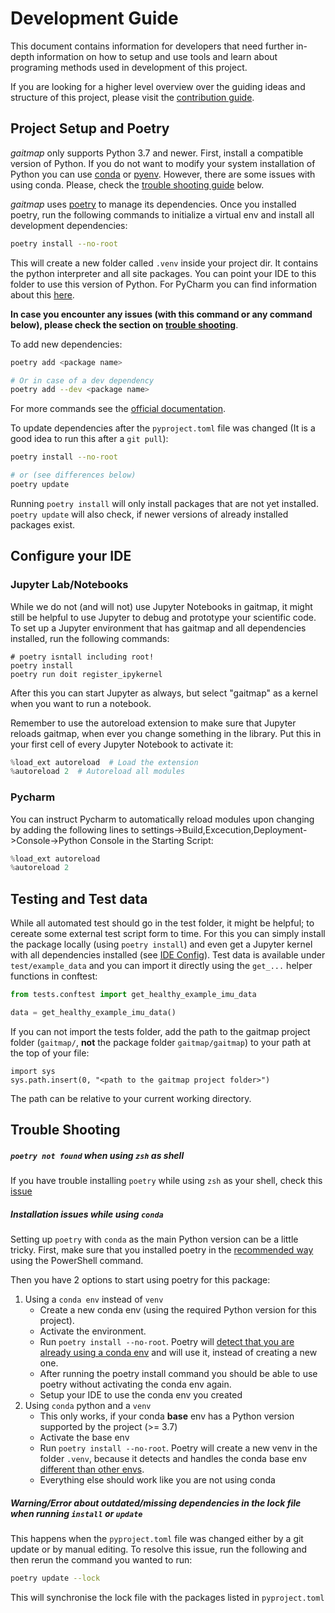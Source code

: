 # Development Guide

This document contains information for developers that need further in-depth information on how to setup and use tools
and learn about programing methods used in development of this project.

If you are looking for a higher level overview over the guiding ideas and structure of this project, please visit the
[contribution guide](Contribution-Guide.md).

## Project Setup and Poetry

*gaitmap* only supports Python 3.7 and newer.
First, install a compatible version of Python.
If you do not want to modify your system installation of Python you can use [conda](https://docs.conda.io/en/latest/)
or [pyenv](https://github.com/pyenv/pyenv).
However, there are some issues with using conda.
Please, check the [trouble shooting guide](#trouble-shooting) below.

*gaitmap* uses [poetry](https://python-poetry.org) to manage its dependencies.
Once you installed poetry, run the following commands to initialize a virtual env and install all development
dependencies:

```bash
poetry install --no-root
```
This will create a new folder called `.venv` inside your project dir.
It contains the python interpreter and all site packages.
You can point your IDE to this folder to use this version of Python.
For PyCharm you can find information about this 
[here](https://www.jetbrains.com/help/pycharm/configuring-python-interpreter.html).

**In case you encounter any issues (with this command or any command below), please check the section on
 [trouble shooting](#trouble-shooting)**.
 
To add new dependencies:

```bash
poetry add <package name>

# Or in case of a dev dependency
poetry add --dev <package name>
```

For more commands see the [official documentation](https://python-poetry.org/docs/cli/).

To update dependencies after the `pyproject.toml` file was changed (It is a good idea to run this after a `git pull`):
```bash
poetry install --no-root

# or (see differences below)
poetry update
```

Running `poetry install` will only install packages that are not yet installed. `poetry update` will also check, if 
newer versions of already installed packages exist.

## Configure your IDE

### Jupyter Lab/Notebooks

While we do not (and will not) use Jupyter Notebooks in gaitmap, it might still be helpful to use Jupyter to debug and
prototype your scientific code.
To set up a Jupyter environment that has gaitmap and all dependencies installed, run the following commands:

```
# poetry isntall including root!
poetry install
poetry run doit register_ipykernel
``` 

After this you can start Jupyter as always, but select "gaitmap" as a kernel when you want to run a notebook.

Remember to use the autoreload extension to make sure that Jupyter reloads gaitmap, when ever you change something in 
the library.
Put this in your first cell of every Jupyter Notebook to activate it:

```python
%load_ext autoreload  # Load the extension
%autoreload 2  # Autoreload all modules
```

### Pycharm

You can instruct Pycharm to automatically reload modules upon changing by adding the following lines to
settings->Build,Excecution,Deployment->Console->Python Console in the Starting Script:
```python
%load_ext autoreload
%autoreload 2
```

## Testing and Test data

While all automated test should go in the test folder, it might be helpful; to cereate some external test script form 
to time.
For this you can simply install the package locally (using `poetry install`) and even get a Jupyter kernel with all
dependencies installed (see [IDE Config](#Configure-your-IDE)).
Test data is available under `test/example_data` and you can import it directly using the `get_...` helper functions in 
conftest:

```python
from tests.conftest import get_healthy_example_imu_data

data = get_healthy_example_imu_data()
```

If you can not import the tests folder, add the path to the gaitmap project folder (`gaitmap/`, **not** the package 
folder `gaitmap/gaitmap`) to your path at the top of your file:

```
import sys
sys.path.insert(0, "<path to the gaitmap project folder>")
```

The path can be relative to your current working directory.

## Trouble Shooting

##### `poetry not found` when using `zsh` as shell

If you have trouble installing `poetry` while using `zsh` as your shell, check this [issue](https://github.com/python-poetry/poetry/issues/507)

##### Installation issues while using `conda`

Setting up `poetry` with `conda` as the main Python version can be a little tricky.
First, make sure that you installed poetry in the [recommended way](https://python-poetry.org/docs/#installation) using 
the PowerShell command.

Then you have 2 options to start using poetry for this package:

1. Using a `conda env` instead of `venv`
    - Create a new conda env (using the required Python version for this project).
    - Activate the environment.
    - Run `poetry install --no-root`. Poetry will 
    [detect that you are already using a conda env](https://github.com/python-poetry/poetry/pull/1432) and will use it, 
    instead of creating a new one.
    - After running the poetry install command you should be able to use poetry without activating the conda env again.
    - Setup your IDE to use the conda env you created
2. Using `conda` python and a `venv`
    - This only works, if your conda **base** env has a Python version supported by the project (>= 3.7)
    - Activate the base env
    - Run `poetry install --no-root`. Poetry will create a new venv in the folder `.venv`, because it detects and
        handles the conda base env 
        [different than other envs](https://github.com/maksbotan/poetry/blob/b1058fc2304ea3e2377af357264abd0e1a791a6a/poetry/utils/env.py#L295).
    - Everything else should work like you are not using conda
    
##### Warning/Error about outdated/missing dependencies in the lock file when running `install` or `update`

This happens when the `pyproject.toml` file was changed either by a git update or by manual editing.
To resolve this issue, run the following and then rerun the command you wanted to run:

```bash
poetry update --lock
``` 

This will synchronise the lock file with the packages listed in `pyproject.toml` 
